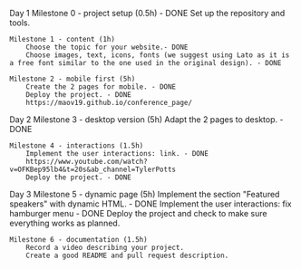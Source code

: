 Day 1
    Milestone 0 - project setup (0.5h) - DONE
        Set up the repository and tools.

    Milestone 1 - content (1h)
        Choose the topic for your website.- DONE
        Choose images, text, icons, fonts (we suggest using Lato as it is a free font similar to the one used in the original design). - DONE
   
    Milestone 2 - mobile first (5h)
        Create the 2 pages for mobile. - DONE
        Deploy the project. - DONE
        https://maov19.github.io/conference_page/
Day 2
    Milestone 3 - desktop version (5h)
        Adapt the 2 pages to desktop. - DONE
    
    Milestone 4 - interactions (1.5h)
        Implement the user interactions: link. - DONE
        https://www.youtube.com/watch?v=OFKBep95lb4&t=20s&ab_channel=TylerPotts
        Deploy the project. - DONE
Day 3
    Milestone 5 - dynamic page (5h)
        Implement the section "Featured speakers" with dynamic HTML. - DONE
        Implement the user interactions: fix hamburger menu - DONE
        Deploy the project and check to make sure everything works as planned.


    Milestone 6 - documentation (1.5h)
        Record a video describing your project.
        Create a good README and pull request description.
